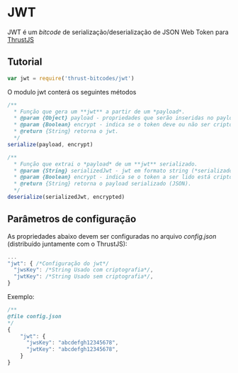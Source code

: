 JWT
===============

JWT é um *bitcode* de serialização/deserialização de JSON Web Token para [ThrustJS](https://github.com/thrustjs/thrust)

## Tutorial

```javascript
var jwt = require('thrust-bitcodes/jwt')
```

O modulo jwt conterá os seguintes métodos

```javascript
/**
  * Função que gera um **jwt** a partir de um *payload*.
  * @param {Object} payload - propriedades que serão inseridas no payload do jwt.
  * @param {Boolean} encrypt - indica se o token deve ou não ser criptografado. Por padrão não é criptografado.
  * @return {String} retorna o jwt.
  */
serialize(payload, encrypt)

/**
  * Função que extrai o *payload* de um **jwt** serializado.
  * @param {String} serializedJwt - jwt em formato string (*serializado*).
  * @param {Boolean} encrypt - indica se o token a ser lido está criptografado.
  * @return {String} retorna o payload serializado (JSON).
  */
deserialize(serializedJwt, encrypted)
```

## Parâmetros de configuração
As propriedades abaixo devem ser configuradas no arquivo *config.json* (distribuído juntamente com o ThrustJS):

``` javascript
...
"jwt": { /*Configuração do jwt*/
  "jwsKey": /*String Usado com criptografia*/,
  "jwtKey": /*String Usado sem criptografia*/,
}
```

Exemplo:

```javascript
/**
@file config.json
*/
{
    "jwt": {
      "jwsKey": "abcdefgh12345678",
      "jwtKey": "abcdefgh12345678",
    }
}
```
